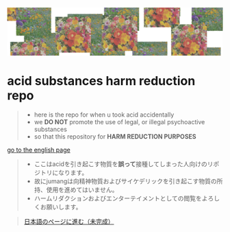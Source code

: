 ![AWESOME CHEATSHEETS LOGO](_design/bk.png)


# acid substances harm reduction repo
> * here is the repo for when u took acid accidentally
> * we <strong>DO NOT</strong> promote the use of legal, or illegal psychoactive substances
> * so that this repository for <strong>HARM REDUCTION PURPOSES</strong>

[go to the english page](english/main.md)

> * ここはacidを引き起こす物質を<strong>誤って</strong>接種してしまった人向けのリポジトリになります。
> * 故にjumangは向精神物質およびサイケデリックを引き起こす物質の所持、使用を進めてはいません。
> * ハームリダクションおよびエンターテイメントとしての閲覧をよろしくお願いします。

> [日本語のページに進む（未完成）](japanese/main.md)
